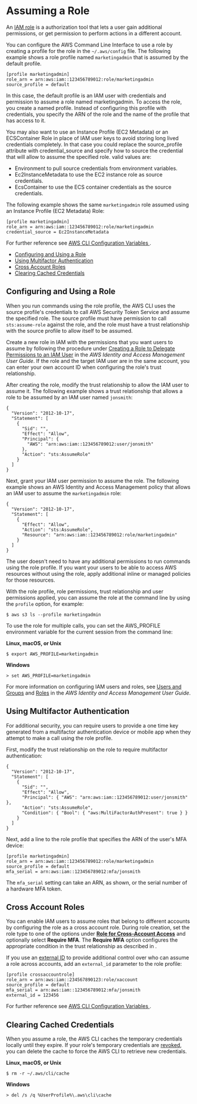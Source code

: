 # Assuming a Role<a name="cli-roles"></a>

An [IAM role](http://docs.aws.amazon.com/IAM/latest/UserGuide/id_roles.html) is a authorization tool that lets a user gain additional permissions, or get permission to perform actions in a different account\.

You can configure the AWS Command Line Interface to use a role by creating a profile for the role in the `~/.aws/config` file\. The following example shows a role profile named `marketingadmin` that is assumed by the default profile\.

```
[profile marketingadmin]
role_arn = arn:aws:iam::123456789012:role/marketingadmin
source_profile = default
```

In this case, the default profile is an IAM user with credentials and permission to assume a role named marketingadmin\. To access the role, you create a named profile\. Instead of configuring this profile with credentials, you specify the ARN of the role and the name of the profile that has access to it\.

You may also want to use an Instance Profile (EC2 Metadata) or an ECSContainer Role in place of IAM user keys to avoid storing long lived credentials completely\.
In that case you could replace the source_profile attribute with credential_source and specify how to source the credential that will allow to assume the specified role\. valid values are\:

+ Environment to pull source credentials from environment variables.
+ Ec2InstanceMetadata to use the EC2 instance role as source credentials.
+ EcsContainer to use the ECS container credentials as the source credentials.

The following example shows the same `marketingadmin` role assumed using an Instance Profile (EC2 Metadata) Role\:
```
[profile marketingadmin]
role_arn = arn:aws:iam::123456789012:role/marketingadmin
credential_source = Ec2InstanceMetadata
```

For further reference see [ AWS CLI Configuration Variables ](https://docs.aws.amazon.com/cli/latest/topic/config-vars.html)\.



+ [Configuring and Using a Role](#cli-role-prepare)
+ [Using Multifactor Authentication](#cli-roles-mfa)
+ [Cross Account Roles](#cli-roles-xaccount)
+ [Clearing Cached Credentials](#cli-roles-cache)

## Configuring and Using a Role<a name="cli-role-prepare"></a>

When you run commands using the role profile, the AWS CLI uses the source profile's credentials to call AWS Security Token Service and assume the specified role\. The source profile must have permission to call `sts:assume-role` against the role, and the role must have a trust relationship with the source profile to allow itself to be assumed\.

Create a new role in IAM with the permissions that you want users to assume by following the procedure under [ Creating a Role to Delegate Permissions to an IAM User](http://docs.aws.amazon.com/IAM/latest/UserGuide/roles-creatingrole-user.html) in the *AWS Identity and Access Management User Guide*\. If the role and the target IAM user are in the same account, you can enter your own account ID when configuring the role's trust relationship\.

After creating the role, modify the trust relationship to allow the IAM user to assume it\. The following example shows a trust relationship that allows a role to be assumed by an IAM user named `jonsmith`:

```
{
  "Version": "2012-10-17",
  "Statement": [
    {
      "Sid": "",
      "Effect": "Allow",
      "Principal": {
        "AWS": "arn:aws:iam::123456789012:user/jonsmith"
      },
      "Action": "sts:AssumeRole"
    }
  ]
}
```

Next, grant your IAM user permission to assume the role\. The following example shows an AWS Identity and Access Management policy that allows an IAM user to assume the `marketingadmin` role:

```
{
  "Version": "2012-10-17",
  "Statement": [
    {
      "Effect": "Allow",
      "Action": "sts:AssumeRole",
      "Resource": "arn:aws:iam::123456789012:role/marketingadmin"
    }
  ]
}
```

The user doesn't need to have any additional permissions to run commands using the role profile\. If you want your users to be able to access AWS resources without using the role, apply additional inline or managed policies for those resources\.

 With the role profile, role permissions, trust relationship and user permissions applied, you can assume the role at the command line by using the `profile` option, for example:

```
$ aws s3 ls --profile marketingadmin
```

To use the role for multiple calls, you can set the AWS\_PROFILE environment variable for the current session from the command line:

**Linux, macOS, or Unix**

```
$ export AWS_PROFILE=marketingadmin
```

**Windows**

```
> set AWS_PROFILE=marketingadmin
```

For more information on configuring IAM users and roles, see [ Users and Groups](http://docs.aws.amazon.com/IAM/latest/UserGuide/Using_WorkingWithGroupsAndUsers.html) and [ Roles](http://docs.aws.amazon.com/IAM/latest/UserGuide/roles-toplevel.html) in the *AWS Identity and Access Management User Guide*\.

## Using Multifactor Authentication<a name="cli-roles-mfa"></a>

For additional security, you can require users to provide a one time key generated from a multifactor authentication device or mobile app when they attempt to make a call using the role profile\.

First, modify the trust relationship on the role to require multifactor authentication:

```
{
  "Version": "2012-10-17",
  "Statement": [
    {
      "Sid": "",
      "Effect": "Allow",
      "Principal": { "AWS": "arn:aws:iam::123456789012:user/jonsmith" },
      "Action": "sts:AssumeRole",
      "Condition": { "Bool": { "aws:MultiFactorAuthPresent": true } }
    }
  ]
}
```

Next, add a line to the role profile that specifies the ARN of the user's MFA device:

```
[profile marketingadmin]
role_arn = arn:aws:iam::123456789012:role/marketingadmin
source_profile = default
mfa_serial = arn:aws:iam::123456789012:mfa/jonsmith
```

The `mfa_serial` setting can take an ARN, as shown, or the serial number of a hardware MFA token\.

## Cross Account Roles<a name="cli-roles-xaccount"></a>

You can enable IAM users to assume roles that belong to different accounts by configuring the role as a cross account role\. During role creation, set the role type to one of the options under **[Role for Cross\-Account Access](http://docs.aws.amazon.com/IAM/latest/UserGuide/id_roles_terms-and-concepts.html)** and optionally select **Require MFA**\. The **Require MFA** option configures the appropriate condition in the trust relationship as described in \.

If you use an [external ID](http://docs.aws.amazon.com/STS/latest/UsingSTS/sts-delegating-externalid.html) to provide additional control over who can assume a role across accounts, add an `external_id` parameter to the role profile: 

```
[profile crossaccountrole]
role_arn = arn:aws:iam::234567890123:role/xaccount
source_profile = default
mfa_serial = arn:aws:iam::123456789012:mfa/jonsmith
external_id = 123456
```

For further reference see [ AWS CLI Configuration Variables ](https://docs.aws.amazon.com/cli/latest/topic/config-vars.html)\.

## Clearing Cached Credentials<a name="cli-roles-cache"></a>

When you assume a role, the AWS CLI caches the temporary credentials locally until they expire\. If your role's temporary credentials are [revoked](http://docs.aws.amazon.com/IAM/latest/UserGuide/id_roles_use_revoke-sessions.html), you can delete the cache to force the AWS CLI to retrieve new credentials\.

**Linux, macOS, or Unix**

```
$ rm -r ~/.aws/cli/cache
```

**Windows**

```
> del /s /q %UserProfile%\.aws\cli\cache
```
